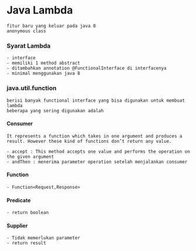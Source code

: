 

# Java Lambda
    fitur baru yang keluar pada java 8
    anonymous class

### Syarat Lambda
    - interface
    - memiliki 1 method abstract
    - ditambahkan annotation @FunctionalInterface di interfacenya
    - minimal menggunakan java 8


### java.util.function
    berisi banyak functional interface yang bisa digunakan untuk membuat lambda
    beberapa yang sering digunakan adalah
#### Consumer
    It represents a function which takes in one argument and produces a result. However these kind of functions don’t return any value.
    
    - accept : This method accepts one value and performs the operation on the given argument
    - andThen : menerima parameter operation setelah menjalankan consumer 

#### Function
    - Function<Request,Response>

#### Predicate
    - return boolean

#### Supplier
    - Tidak memerlukan parameter
    - return result


